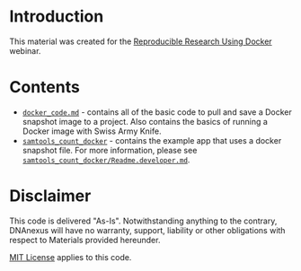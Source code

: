 # Introduction

This material was created for the [Reproducible Research Using Docker](https://community.dnanexus.com/s/question/XYZ) webinar.

# Contents

- [`docker_code.md`](docker_code.md) - contains all of the basic code to pull and save a Docker snapshot image to a project. Also contains the basics of running a Docker image with Swiss Army Knife.
- [`samtools_count_docker`](samtools_count_docker/) - contains the example app that uses a docker snapshot file. For more information, please see [`samtools_count_docker/Readme.developer.md`](samtools_count_docker/Readme.developer.md).

# Disclaimer
This code is delivered "As-Is". Notwithstanding anything to the contrary, DNAnexus will have no warranty, support, liability or other obligations with respect to Materials provided hereunder.

[MIT License](https://github.com/dnanexus/UKB_RAP/blob/main/LICENSE) applies to this code.

